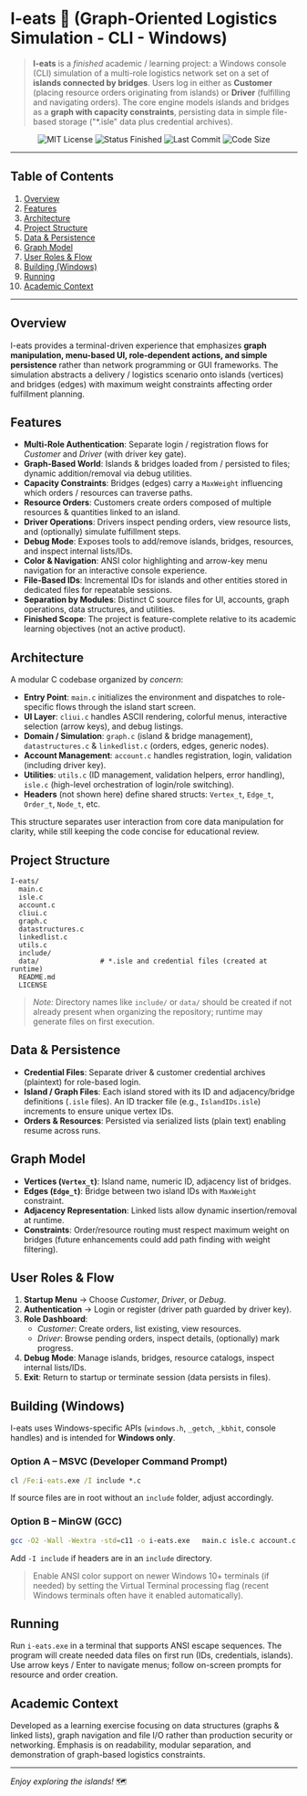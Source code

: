 # I-eats 🚚 (Graph-Oriented Logistics Simulation - CLI - Windows)

> **I-eats** is a *finished* academic / learning project: a Windows console (CLI) simulation of a multi-role logistics network set on a set of **islands connected by bridges**. Users log in either as **Customer** (placing resource orders originating from islands) or **Driver** (fulfilling and navigating orders). The core engine models islands and bridges as a **graph with capacity constraints**, persisting data in simple file-based storage ("*.isle" data plus credential archives).

<p align="center">
  <img alt="MIT License" src="https://img.shields.io/badge/license-MIT-blue" />
  <img alt="Status Finished" src="https://img.shields.io/badge/status-finished-success" />
  <img alt="Last Commit" src="https://img.shields.io/github/last-commit/Klinker195/I-eats" />
  <img alt="Code Size" src="https://img.shields.io/github/languages/code-size/Klinker195/I-eats" />
</p>

---

## Table of Contents
1. [Overview](#overview)
2. [Features](#features)
3. [Architecture](#architecture)
4. [Project Structure](#project-structure)
5. [Data & Persistence](#data--persistence)
6. [Graph Model](#graph-model)
7. [User Roles & Flow](#user-roles--flow)
8. [Building (Windows)](#building-windows)
9. [Running](#running)
10. [Academic Context](#academic-context)

---

## Overview
I-eats provides a terminal-driven experience that emphasizes **graph manipulation, menu-based UI, role-dependent actions, and simple persistence** rather than network programming or GUI frameworks. The simulation abstracts a delivery / logistics scenario onto islands (vertices) and bridges (edges) with maximum weight constraints affecting order fulfillment planning.

## Features
- **Multi-Role Authentication**: Separate login / registration flows for *Customer* and *Driver* (with driver key gate).
- **Graph-Based World**: Islands & bridges loaded from / persisted to files; dynamic addition/removal via debug utilities.
- **Capacity Constraints**: Bridges (edges) carry a `MaxWeight` influencing which orders / resources can traverse paths.
- **Resource Orders**: Customers create orders composed of multiple resources & quantities linked to an island.
- **Driver Operations**: Drivers inspect pending orders, view resource lists, and (optionally) simulate fulfillment steps.
- **Debug Mode**: Exposes tools to add/remove islands, bridges, resources, and inspect internal lists/IDs.
- **Color & Navigation**: ANSI color highlighting and arrow-key menu navigation for an interactive console experience.
- **File-Based IDs**: Incremental IDs for islands and other entities stored in dedicated files for repeatable sessions.
- **Separation by Modules**: Distinct C source files for UI, accounts, graph operations, data structures, and utilities.
- **Finished Scope**: The project is feature-complete relative to its academic learning objectives (not an active product).

## Architecture
A modular C codebase organized by *concern*:
- **Entry Point**: `main.c` initializes the environment and dispatches to role-specific flows through the island start screen.
- **UI Layer**: `cliui.c` handles ASCII rendering, colorful menus, interactive selection (arrow keys), and debug listings.
- **Domain / Simulation**: `graph.c` (island & bridge management), `datastructures.c` & `linkedlist.c` (orders, edges, generic nodes).
- **Account Management**: `account.c` handles registration, login, validation (including driver key).
- **Utilities**: `utils.c` (ID management, validation helpers, error handling), `isle.c` (high-level orchestration of login/role switching).
- **Headers** (not shown here) define shared structs: `Vertex_t`, `Edge_t`, `Order_t`, `Node_t`, etc.

This structure separates user interaction from core data manipulation for clarity, while still keeping the code concise for educational review.

## Project Structure
```
I-eats/
  main.c
  isle.c
  account.c
  cliui.c
  graph.c
  datastructures.c
  linkedlist.c
  utils.c
  include/            
  data/               # *.isle and credential files (created at runtime)
  README.md
  LICENSE
```
> *Note:* Directory names like `include/` or `data/` should be created if not already present when organizing the repository; runtime may generate files on first execution.

## Data & Persistence
- **Credential Files**: Separate driver & customer credential archives (plaintext) for role-based login.
- **Island / Graph Files**: Each island stored with its ID and adjacency/bridge definitions (`.isle` files). An ID tracker file (e.g., `IslandIDs.isle`) increments to ensure unique vertex IDs.
- **Orders & Resources**: Persisted via serialized lists (plain text) enabling resume across runs.

## Graph Model
- **Vertices (`Vertex_t`)**: Island name, numeric ID, adjacency list of bridges.
- **Edges (`Edge_t`)**: Bridge between two island IDs with `MaxWeight` constraint.
- **Adjacency Representation**: Linked lists allow dynamic insertion/removal at runtime.
- **Constraints**: Order/resource routing must respect maximum weight on bridges (future enhancements could add path finding with weight filtering).

## User Roles & Flow
1. **Startup Menu** → Choose *Customer*, *Driver*, or *Debug*.
2. **Authentication** → Login or register (driver path guarded by driver key).
3. **Role Dashboard**:
   - *Customer*: Create orders, list existing, view resources.
   - *Driver*: Browse pending orders, inspect details, (optionally) mark progress.
4. **Debug Mode**: Manage islands, bridges, resource catalogs, inspect internal lists/IDs.
5. **Exit**: Return to startup or terminate session (data persists in files).

## Building (Windows)
I-eats uses Windows-specific APIs (`windows.h`, `_getch`, `_kbhit`, console handles) and is intended for **Windows only**.

### Option A – MSVC (Developer Command Prompt)
```bat
cl /Fe:i-eats.exe /I include *.c
```
If source files are in root without an `include` folder, adjust accordingly.

### Option B – MinGW (GCC)
```bash
gcc -O2 -Wall -Wextra -std=c11 -o i-eats.exe   main.c isle.c account.c cliui.c graph.c datastructures.c linkedlist.c utils.c
```
Add `-I include` if headers are in an `include` directory.

> Enable ANSI color support on newer Windows 10+ terminals (if needed) by setting the Virtual Terminal processing flag (recent Windows terminals often have it enabled automatically).

## Running
Run `i-eats.exe` in a terminal that supports ANSI escape sequences. The program will create needed data files on first run (IDs, credentials, islands). Use arrow keys / Enter to navigate menus; follow on-screen prompts for resource and order creation.

## Academic Context
Developed as a learning exercise focusing on data structures (graphs & linked lists), graph navigation and file I/O rather than production security or networking. Emphasis is on readability, modular separation, and demonstration of graph-based logistics constraints.

---

*Enjoy exploring the islands!* 🗺️
